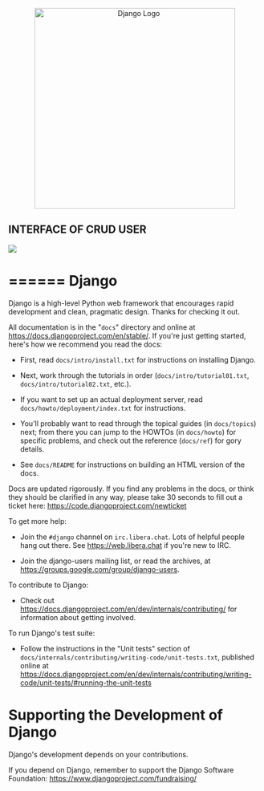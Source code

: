 <p align="center"><a href="https://laravel.com" target="_blank"><img src="https://static.djangoproject.com/img/logos/django-logo-positive.png" width="400" alt="Django Logo"></a></p>

## INTERFACE OF CRUD USER

<img src="https://ik.imagekit.io/dyg6oyjmll/Image_1.png?updatedAt=1679368084613">

======
Django
======

Django is a high-level Python web framework that encourages rapid development
and clean, pragmatic design. Thanks for checking it out.

All documentation is in the "`docs`" directory and online at
https://docs.djangoproject.com/en/stable/. If you're just getting started,
here's how we recommend you read the docs:

- First, read `docs/intro/install.txt` for instructions on installing Django.

- Next, work through the tutorials in order (`docs/intro/tutorial01.txt`,
  `docs/intro/tutorial02.txt`, etc.).

- If you want to set up an actual deployment server, read
  `docs/howto/deployment/index.txt` for instructions.

- You'll probably want to read through the topical guides (in `docs/topics`)
  next; from there you can jump to the HOWTOs (in `docs/howto`) for specific
  problems, and check out the reference (`docs/ref`) for gory details.

- See `docs/README` for instructions on building an HTML version of the docs.

Docs are updated rigorously. If you find any problems in the docs, or think
they should be clarified in any way, please take 30 seconds to fill out a
ticket here: https://code.djangoproject.com/newticket

To get more help:

- Join the `#django` channel on `irc.libera.chat`. Lots of helpful people
  hang out there. See https://web.libera.chat if you're new to IRC.

- Join the django-users mailing list, or read the archives, at
  https://groups.google.com/group/django-users.

To contribute to Django:

- Check out https://docs.djangoproject.com/en/dev/internals/contributing/ for
  information about getting involved.

To run Django's test suite:

- Follow the instructions in the "Unit tests" section of
  `docs/internals/contributing/writing-code/unit-tests.txt`, published online at
  https://docs.djangoproject.com/en/dev/internals/contributing/writing-code/unit-tests/#running-the-unit-tests

# Supporting the Development of Django

Django's development depends on your contributions.

If you depend on Django, remember to support the Django Software Foundation: https://www.djangoproject.com/fundraising/
